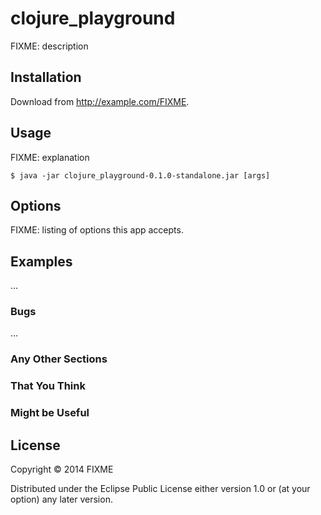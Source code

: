 # clojure_playground

FIXME: description

## Installation

Download from http://example.com/FIXME.

## Usage

FIXME: explanation

    $ java -jar clojure_playground-0.1.0-standalone.jar [args]

## Options

FIXME: listing of options this app accepts.

## Examples

...

### Bugs

...

### Any Other Sections
### That You Think
### Might be Useful

## License

Copyright © 2014 FIXME

Distributed under the Eclipse Public License either version 1.0 or (at
your option) any later version.
